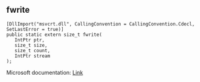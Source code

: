 ## fwrite

```
[DllImport("msvcrt.dll", CallingConvention = CallingConvention.Cdecl, SetLastError = true)]
public static extern size_t fwrite(
   IntPtr ptr,
   size_t size,
   size_t count,
   IntPtr stream
);
```

Microsoft documentation: [Link](https://docs.microsoft.com/en-us/cpp/c-runtime-library/reference/fwrite)
